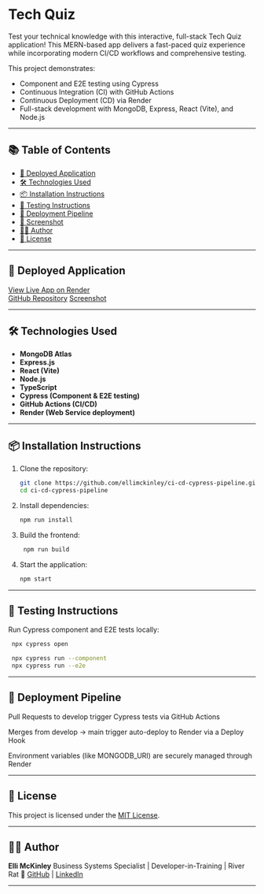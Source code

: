 # Tech Quiz

Test your technical knowledge with this interactive, full-stack Tech Quiz application! This MERN-based app delivers a fast-paced quiz experience while incorporating modern CI/CD workflows and comprehensive testing.

This project demonstrates:

- Component and E2E testing using Cypress
- Continuous Integration (CI) with GitHub Actions
- Continuous Deployment (CD) via Render
- Full-stack development with MongoDB, Express, React (Vite), and Node.js

---

## 📚 Table of Contents

- [🚀 Deployed Application](#-deployed-application)
- [🛠 Technologies Used](#-technologies-used)
- [📦 Installation Instructions](#-installation-instructions)
- [🧪 Testing Instructions](#-testing-instructions)
- [🔁 Deployment Pipeline](#-deployment-pipeline)
- [📸 Screenshot](#-screenshot)
- [👩‍💻 Author](#-author)
- [📄 License](#-license)

---

## 🚀 Deployed Application

[View Live App on Render](https://ci-cd-cypress-pipeline.onrender.com/)  
[GitHub Repository](https://github.com/ellimckinley/ci-cd-cypress-pipeline)
[Screenshot]()

---

## 🛠 Technologies Used

- **MongoDB Atlas**
- **Express.js**
- **React (Vite)**
- **Node.js**
- **TypeScript**
- **Cypress (Component & E2E testing)**
- **GitHub Actions (CI/CD)**
- **Render (Web Service deployment)**

---

## 📦 Installation Instructions

1. Clone the repository:

   ```bash
   git clone https://github.com/ellimckinley/ci-cd-cypress-pipeline.git
   cd ci-cd-cypress-pipeline

   ```

2. Install dependencies:

   ```bash
   npm run install

   ```

3. Build the frontend:

   ```bash
    npm run build

   ```

4. Start the application:

   ```bash
   npm start
   ```

---

## 🧪 Testing Instructions

Run Cypress component and E2E tests locally:

```bash
 npx cypress open
```

```bash
 npx cypress run --component
 npx cypress run --e2e
```

---

## 🔁 Deployment Pipeline

Pull Requests to develop trigger Cypress tests via GitHub Actions

Merges from develop → main trigger auto-deploy to Render via a Deploy Hook

Environment variables (like MONGODB_URI) are securely managed through Render

---

## 📄 License

This project is licensed under the [MIT License](https://opensource.org/licenses/MIT).

---

## 👩‍💻 Author

**Elli McKinley**
Business Systems Specialist | Developer-in-Training | River Rat 🛶
[GitHub](https://github.com/ellimckinley) | [LinkedIn](https://linkedin.com/in/ellimckinley)

---

```

```
